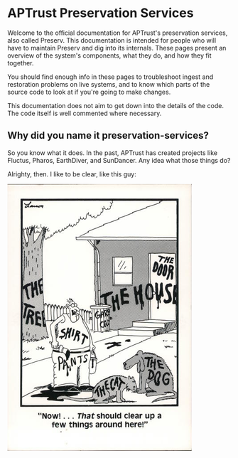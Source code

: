 # APTrust Preservation Services

Welcome to the official documentation for APTrust's preservation services, also called Preserv. This documentation is intended for people who will have to maintain Preserv and dig into its internals. These pages present an overview of the system's components, what they do, and how they fit together.

You should find enough info in these pages to troubleshoot ingest and restoration problems on live systems, and to know which parts of the source code to look at if you're going to make changes.

This documentation does not aim to get down into the details of the code. The code itself is well commented where necessary.

## Why did you name it preservation-services?

So you know what it does. In the past, APTrust has created projects like Fluctus, Pharos, EarthDiver, and SunDancer. Any idea what those things do?

Alrighty, then. I like to be clear, like this guy:

![Now!... That should clear up a few things around here!](../img/clear_things_up.jpg)
